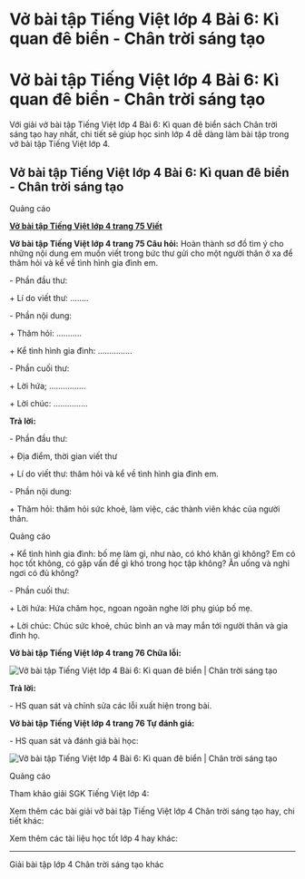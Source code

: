 # Vở bài tập Tiếng Việt lớp 4 Bài 6: Kì quan đê biển - Chân trời sáng tạo

# Vở bài tập Tiếng Việt lớp 4 Bài 6: Kì quan đê biển - Chân trời sáng tạo

Với giải vở bài tập Tiếng Việt lớp 4 Bài 6: Kì quan đê biển sách Chân trời sáng tạo hay nhất, chi tiết sẽ giúp học sinh lớp 4 dễ dàng làm bài tập trong vở bài tập Tiếng Việt lớp 4.

## Vở bài tập Tiếng Việt lớp 4 Bài 6: Kì quan đê biển - Chân trời sáng tạo

Quảng cáo

[**Vở bài tập Tiếng Việt lớp 4 trang 75 Viết**](https://vietjack.com/vbt-tieng-viet-4-ct/viet-trang-75-vbt-tieng-viet-4-tap-1.jsp)

**Vở bài tập Tiếng Việt lớp 4 trang 75 Câu hỏi:** Hoàn thành sơ đồ tìm ý cho những nội dung em muốn viết trong bức thư gửi cho một người thân ở xa để thăm hỏi và kể về tình hình gia đình em.

\- Phần đầu thư: 

\+ Lí do viết thư: ……..

\- Phần nội dung: 

\+ Thăm hỏi: ………..

\+ Kể tình hình gia đình: ……………

\- Phần cuối thư: 

\+ Lời hứa; ……………. 

\+ Lời chúc: …………… 

**Trả lời:**

\- Phần đầu thư: 

\+ Địa điểm, thời gian viết thư

\+ Lí do viết thư: thăm hỏi và kể về tình hình gia đình em.

\- Phần nội dung: 

\+ Thăm hỏi: thăm hỏi sức khoẻ, làm việc, các thành viên khác của người thân.

Quảng cáo

\+ Kể tình hình gia đình: bố mẹ làm gì, như nào, có khó khăn gì không? Em có học tốt không, có gặp vấn đề gì khó trong học tập không? Ăn uống và nghỉ ngơi có đủ không?

\- Phần cuối thư: 

\+ Lời hứa: Hứa chăm học, ngoan ngoãn nghe lời phụ giúp bố mẹ.

\+ Lời chúc: Chúc sức khoẻ, chúc bình an và may mắn tới người thân và gia đình họ.

**Vở bài tập Tiếng Việt lớp 4 trang 76 Chữa lỗi:**

![Vở bài tập Tiếng Việt lớp 4 Bài 6: Kì quan đê biển | Chân trời sáng tạo](https://vietjack.com/vbt-tieng-viet-4-ct/images/bai-6-ki-quan-de-bien-189698.PNG)

**Trả lời:**

\- HS quan sát và chỉnh sửa các lỗi xuất hiện trong bài. 

**Vở bài tập Tiếng Việt lớp 4 trang 76 Tự đánh giá:**

\- HS quan sát và đánh giá bài học: 

![Vở bài tập Tiếng Việt lớp 4 Bài 6: Kì quan đê biển | Chân trời sáng tạo](https://vietjack.com/vbt-tieng-viet-4-ct/images/bai-6-ki-quan-de-bien-189699.PNG)

Quảng cáo

Tham khảo giải SGK Tiếng Việt lớp 4:

Xem thêm các bài giải vở bài tập Tiếng Việt lớp 4 Chân trời sáng tạo hay, chi tiết khác:

Xem thêm các tài liệu học tốt lớp 4 hay khác:

* * *

Giải bài tập lớp 4 Chân trời sáng tạo khác
